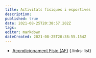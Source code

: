 ```yaml
---
title: Activitats físiques i esportives
description: 
published: true
date: 2021-08-25T20:38:57.202Z
tags: 
editor: markdown
dateCreated: 2021-08-25T20:38:55.154Z
---
```


 - [Acondicionament Físic (AF)](/actividades-fisicas-deportivas/af)
 {.links-list}